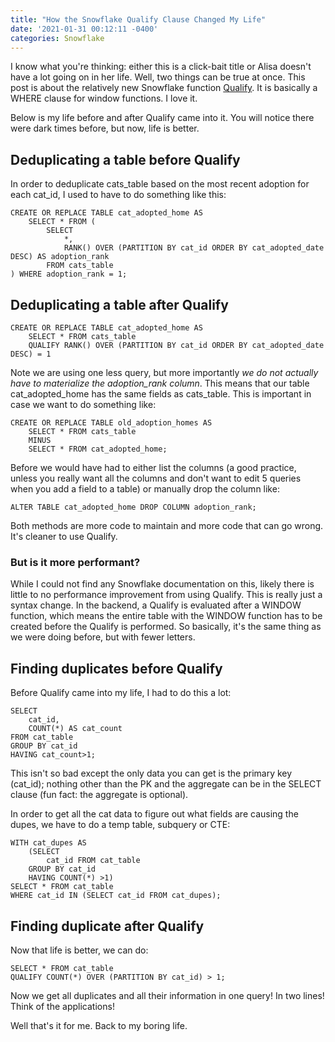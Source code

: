 ```yaml
---
title: "How the Snowflake Qualify Clause Changed My Life"
date: '2021-01-31 00:12:11 -0400'
categories: Snowflake
---
```


I know what you're thinking: either this is a click-bait title or Alisa doesn't have a lot going on in her life. Well, two things can be true at once. This post is about the relatively new Snowflake function [Qualify](https://docs.snowflake.com/en/sql-reference/constructs/qualify.html). It is basically a WHERE clause for window functions. I love it.

Below is my life before and after Qualify came into it. You will notice there were dark times before, but now, life is better.

## Deduplicating a table before Qualify

In order to deduplicate cats_table based on the most recent adoption for each cat_id, I used to have to do something like this:

```
CREATE OR REPLACE TABLE cat_adopted_home AS
    SELECT * FROM (
        SELECT 
            *,
            RANK() OVER (PARTITION BY cat_id ORDER BY cat_adopted_date DESC) AS adoption_rank
        FROM cats_table
) WHERE adoption_rank = 1;
```

## Deduplicating a table after Qualify

```
CREATE OR REPLACE TABLE cat_adopted_home AS
    SELECT * FROM cats_table
    QUALIFY RANK() OVER (PARTITION BY cat_id ORDER BY cat_adopted_date DESC) = 1
```

Note we are using one less query, but more importantly *we do not actually have to materialize the adoption_rank column*. This means that our table cat_adopted_home has the same fields as cats_table. This is important in case we want to do something like:

```
CREATE OR REPLACE TABLE old_adoption_homes AS
    SELECT * FROM cats_table
    MINUS 
    SELECT * FROM cat_adopted_home;
```
Before we would have had to either list the columns (a good practice, unless you really want all the columns and don't want to edit 5 queries when you add a field to a table) or manually drop the column like:

`ALTER TABLE cat_adopted_home DROP COLUMN adoption_rank;`

Both methods are more code to maintain and more code that can go wrong. It's cleaner to use Qualify. 

### But is it more performant?

While I could not find any Snowflake documentation on this, likely there is little to no performance improvement from using Qualify. This is really just a syntax change. In the backend, a Qualify is evaluated after a WINDOW function, which means the entire table with the WINDOW function has to be created before the Qualify is performed. So basically, it's the same thing as we were doing before, but with fewer letters.

## Finding duplicates before Qualify

Before Qualify came into my life, I had to do this a lot:

```
SELECT 
    cat_id,
    COUNT(*) AS cat_count 
FROM cat_table
GROUP BY cat_id
HAVING cat_count>1;

```

This isn't so bad except the only data you can get is the primary key (cat_id); nothing other than the PK and the aggregate can be in the SELECT clause (fun fact: the aggregate is optional).

In order to get all the cat data to figure out what fields are causing the dupes, we have to do a temp table, subquery or CTE:

```
WITH cat_dupes AS 
    (SELECT 
        cat_id FROM cat_table
    GROUP BY cat_id
    HAVING COUNT(*) >1)
SELECT * FROM cat_table
WHERE cat_id IN (SELECT cat_id FROM cat_dupes);
```

## Finding duplicate after Qualify

Now that life is better, we can do:

```
SELECT * FROM cat_table
QUALIFY COUNT(*) OVER (PARTITION BY cat_id) > 1;

```

Now we get all duplicates and all their information in one query! In two lines! Think of the applications!

Well that's it for me. Back to my boring life.
